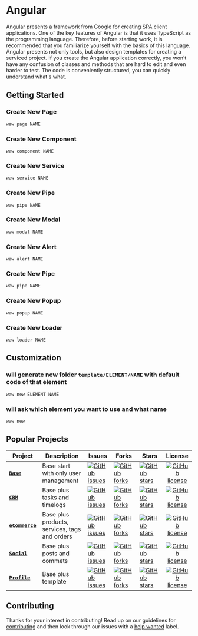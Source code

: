 # Angular
[Angular](https://angular.io) presents a framework from Google for creating SPA client applications. One of the key features of Angular is that it uses TypeScript as the programming language. Therefore, before starting work, it is recommended that you familiarize yourself with the basics of this language. Angular presents not only tools, but also design templates for creating a serviced project. If you create the Angular application correctly, you won’t have any confusion of classes and methods that are hard to edit and even harder to test. The code is conveniently structured, you can quickly understand what's what.

## Getting Started
### Create New Page
`waw page NAME`
### Create New Component
`waw component NAME`
### Create New Service
`waw service NAME`
### Create New Pipe
`waw pipe NAME`
### Create New Modal
`waw modal NAME`
### Create New Alert
`waw alert NAME`
### Create New Pipe
`waw pipe NAME`
### Create New Popup
`waw popup NAME`
### Create New Loader
`waw loader NAME`

## Customization
### will generate new folder `template/ELEMENT/NAME` with default code of that element
`waw new ELEMENT NAME`
### will ask which element you want to use and what name
`waw new`

## Popular Projects
| Project | Description | Issues | Forks | Stars | License |
| ------- | ------- | ------- | ------- | ------- |:-----:|
| [**`Base`**](https://github.com/WebArtWork/wawNgx) | Base start with only user management | [![GitHub issues](https://img.shields.io/github/issues/WebArtWork/wawNgx)](https://github.com/WebArtWork/wawNgx/issues) | [![GitHub forks](https://img.shields.io/github/forks/WebArtWork/wawNgx)](https://github.com/WebArtWork/wawNgx/network) | [![GitHub stars](https://img.shields.io/github/stars/WebArtWork/wawNgx)](https://github.com/WebArtWork/wawNgx/stargazers) | [![GitHub license](https://img.shields.io/github/license/WebArtWork/wawNgx)](https://github.com/WebArtWork/wawNgx/blob/master/LICENSE)
| [**`CRM`**](https://github.com/WebArtWork/wawNgxCrm) | Base plus tasks and timelogs | [![GitHub issues](https://img.shields.io/github/issues/WebArtWork/wawNgxCrm)](https://github.com/WebArtWork/wawNgxCrm/issues) | [![GitHub forks](https://img.shields.io/github/forks/WebArtWork/wawNgxCrm)](https://github.com/WebArtWork/wawNgxCrm/network) | [![GitHub stars](https://img.shields.io/github/stars/WebArtWork/wawNgxCrm)](https://github.com/WebArtWork/wawNgxCrm/stargazers) | [![GitHub license](https://img.shields.io/github/license/WebArtWork/wawNgxCrm)](https://github.com/WebArtWork/wawNgxCrm/blob/master/LICENSE)
| [**`eCommerce`**](https://github.com/WebArtWork/wawNgxeCommerce) | Base plus products, services, tags and orders | [![GitHub issues](https://img.shields.io/github/issues/WebArtWork/wawNgxeCommerce)](https://github.com/WebArtWork/wawNgxeCommerce/issues) | [![GitHub forks](https://img.shields.io/github/forks/WebArtWork/wawNgxeCommerce)](https://github.com/WebArtWork/wawNgxeCommerce/network) | [![GitHub stars](https://img.shields.io/github/stars/WebArtWork/wawNgxeCommerce)](https://github.com/WebArtWork/wawNgxeCommerce/stargazers) | [![GitHub license](https://img.shields.io/github/license/WebArtWork/wawNgxeCommerce)](https://github.com/WebArtWork/wawNgxeCommerce/blob/master/LICENSE)
| [**`Social`**](https://github.com/WebArtWork/wawNgxSocial) | Base plus posts and commets | [![GitHub issues](https://img.shields.io/github/issues/WebArtWork/wawNgxSocial)](https://github.com/WebArtWork/wawNgxSocial/issues) | [![GitHub forks](https://img.shields.io/github/forks/WebArtWork/wawNgxSocial)](https://github.com/WebArtWork/wawNgxSocial/network) | [![GitHub stars](https://img.shields.io/github/stars/WebArtWork/wawNgxSocial)](https://github.com/WebArtWork/wawNgxSocial/stargazers) | [![GitHub license](https://img.shields.io/github/license/WebArtWork/wawNgxSocial)](https://github.com/WebArtWork/wawNgxSocial/blob/master/LICENSE)
| [**`Profile`**](https://github.com/WebArtWork/wawNgxProfile) | Base plus template | [![GitHub issues](https://img.shields.io/github/issues/WebArtWork/wawNgxProfile)](https://github.com/WebArtWork/wawNgxProfile/issues) | [![GitHub forks](https://img.shields.io/github/forks/WebArtWork/wawNgxProfile)](https://github.com/WebArtWork/wawNgxProfile/network) | [![GitHub stars](https://img.shields.io/github/stars/WebArtWork/wawNgxProfile)](https://github.com/WebArtWork/wawNgxProfile/stargazers) | [![GitHub license](https://img.shields.io/github/license/WebArtWork/wawNgxProfile)](https://github.com/WebArtWork/wawNgxProfile/blob/master/LICENSE)

## Contributing
Thanks for your interest in contributing! Read up on our guidelines for
[contributing](https://github.com/WebArtWork/angular/CONTRIBUTING.md)
and then look through our issues with a [help wanted](https://github.com/WebArtWork/angular/issues?q=is%3Aopen+is%3Aissue+label%3A%22help+wanted%22)
label.
